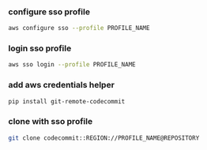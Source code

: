 ### configure sso profile
```bash
aws configure sso --profile PROFILE_NAME
```
### login sso profile
```bash
aws sso login --profile PROFILE_NAME
```
### add aws credentials helper
```bash
pip install git-remote-codecommit
```
### clone with sso profile
```bash
git clone codecommit::REGION://PROFILE_NAME@REPOSITORY
```
